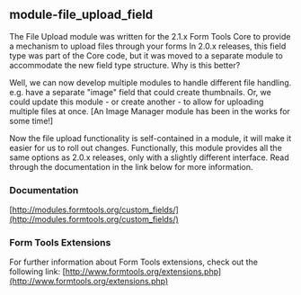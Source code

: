 ## module-file_upload_field

The File Upload module was written for the 2.1.x Form Tools Core to provide a mechanism to upload files through your forms In 2.0.x releases, this field type was part of the Core code, but it was moved to a separate module to accommodate the new field type structure. Why is this better?

Well, we can now develop multiple modules to handle different file handling. e.g. have a separate "image" field that could create thumbnails. Or, we could update this module - or create another - to allow for uploading multiple files at once. [An Image Manager module has been in the works for some time!]

Now the file upload functionality is self-contained in a module, it will make it easier for us to roll out changes.
Functionally, this module provides all the same options as 2.0.x releases, only with a slightly different interface. Read through the documentation in the link below for more information.

### Documentation

[http://modules.formtools.org/custom_fields/](http://modules.formtools.org/custom_fields/)

### Form Tools Extensions

For further information about Form Tools extensions, check out the following link:
[http://www.formtools.org/extensions.php](http://www.formtools.org/extensions.php)
